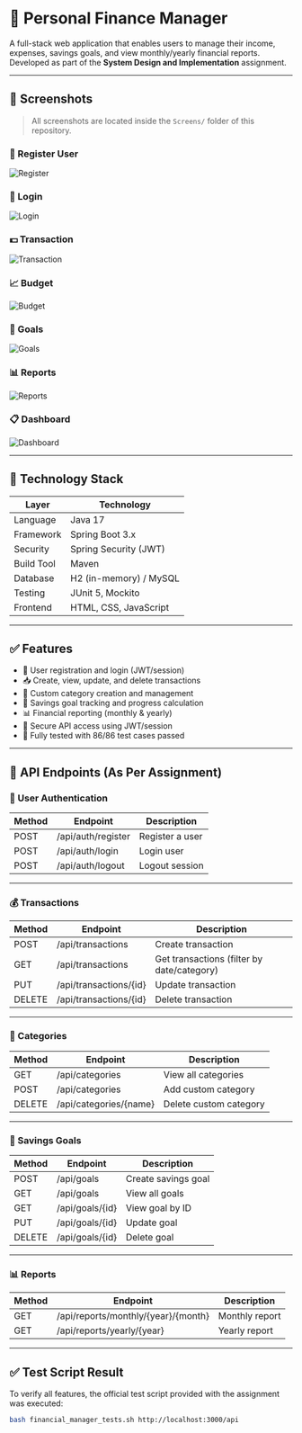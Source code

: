 # 💸 Personal Finance Manager

A full-stack web application that enables users to manage their income, expenses, savings goals, and view monthly/yearly financial reports. Developed as part of the **System Design and Implementation** assignment.

---

## 📸 Screenshots

> All screenshots are located inside the `Screens/` folder of this repository.

### 🔐 Register User
![Register](./Screens/Register%20User.png)

### 🔑 Login
![Login](./Screens/Login.png)

### 💵 Transaction
![Transaction](./Screens/Transaction.png)

### 📈 Budget
![Budget](./Screens/Budget.png)

### 🎯 Goals
![Goals](./Screens/Goals.png)

### 📊 Reports
![Reports](./Screens/Reports.png)

### 📋 Dashboard
![Dashboard](./Screens/Dashboard_.png)

---

## 🧰 Technology Stack

| Layer        | Technology             |
|--------------|------------------------|
| Language     | Java 17               |
| Framework    | Spring Boot 3.x        |
| Security     | Spring Security (JWT)  |
| Build Tool   | Maven                  |
| Database     | H2 (in-memory) / MySQL |
| Testing      | JUnit 5, Mockito       |
| Frontend     | HTML, CSS, JavaScript  |

---

## ✅ Features

- 🔐 User registration and login (JWT/session)
- 📥 Create, view, update, and delete transactions
- 🧾 Custom category creation and management
- 🎯 Savings goal tracking and progress calculation
- 📊 Financial reporting (monthly & yearly)
- 🔐 Secure API access using JWT/session
- 🧪 Fully tested with 86/86 test cases passed

---

## 🔗 API Endpoints (As Per Assignment)

### 👤 User Authentication

| Method | Endpoint            | Description       |
|--------|---------------------|-------------------|
| POST   | /api/auth/register  | Register a user   |
| POST   | /api/auth/login     | Login user        |
| POST   | /api/auth/logout    | Logout session    |

---

### 💰 Transactions

| Method | Endpoint                   | Description              |
|--------|----------------------------|--------------------------|
| POST   | /api/transactions          | Create transaction       |
| GET    | /api/transactions          | Get transactions (filter by date/category) |
| PUT    | /api/transactions/{id}     | Update transaction       |
| DELETE | /api/transactions/{id}     | Delete transaction       |

---

### 📁 Categories

| Method | Endpoint                  | Description              |
|--------|---------------------------|--------------------------|
| GET    | /api/categories           | View all categories      |
| POST   | /api/categories           | Add custom category      |
| DELETE | /api/categories/{name}    | Delete custom category   |

---

### 🎯 Savings Goals

| Method | Endpoint               | Description              |
|--------|------------------------|--------------------------|
| POST   | /api/goals             | Create savings goal      |
| GET    | /api/goals             | View all goals           |
| GET    | /api/goals/{id}        | View goal by ID          |
| PUT    | /api/goals/{id}        | Update goal              |
| DELETE | /api/goals/{id}        | Delete goal              |

---

### 📊 Reports

| Method | Endpoint                                   | Description          |
|--------|--------------------------------------------|----------------------|
| GET    | /api/reports/monthly/{year}/{month}        | Monthly report       |
| GET    | /api/reports/yearly/{year}                 | Yearly report        |

---

## ✅ Test Script Result

To verify all features, the official test script provided with the assignment was executed:

```bash
bash financial_manager_tests.sh http://localhost:3000/api
